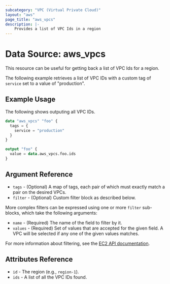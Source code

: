 ```yaml
---
subcategory: "VPC (Virtual Private Cloud)"
layout: "aws"
page_title: "aws_vpcs"
description: |-
    Provides a list of VPC Ids in a region
---
```


# Data Source: aws_vpcs

This resource can be useful for getting back a list of VPC Ids for a region.

The following example retrieves a list of VPC IDs with a custom tag of `service` set to a value of "production".

## Example Usage

The following shows outputing all VPC IDs.

```terraform
data "aws_vpcs" "foo" {
  tags = {
    service = "production"
  }
}

output "foo" {
  value = data.aws_vpcs.foo.ids
}
```

## Argument Reference

* `tags` - (Optional) A map of tags, each pair of which must exactly match
  a pair on the desired VPCs.
* `filter` - (Optional) Custom filter block as described below.

More complex filters can be expressed using one or more `filter` sub-blocks,
which take the following arguments:

* `name` - (Required) The name of the field to filter by it.
* `values` - (Required) Set of values that are accepted for the given field.
  A VPC will be selected if any one of the given values matches.

For more information about filtering, see the [EC2 API documentation][describe-vpcs].

## Attributes Reference

* `id` - The region (e.g., `region-1`).
* `ids` - A list of all the VPC IDs found.

[describe-vpcs]: https://docs.cloud.croc.ru/en/api/ec2/vpcs/DescribeVpcs.html
